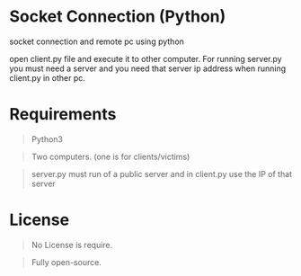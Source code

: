 # Socket Connection (Python)
socket connection and remote pc using python

open client.py file and execute it to other computer. For running server.py you must need a server and you need that server ip address when running client.py in other pc.

# Requirements
  > Python3
  
  > Two computers. (one is for clients/victims)
  
  > server.py must run of a public server and in client.py use the IP of that server

# License
  > No License is require.
  
  > Fully open-source.
